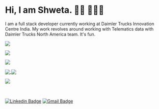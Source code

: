 <h1> Hi, I am Shweta. 👋🏾 👩🏾‍💻 </h2>
I am a full stack developer currently working at Daimler Trucks Innovation Centre India. My work revolves around working with Telematics data with Daimler Trucks North America team. It's fun. 




<p>
 <img  align="center" src='https://github-readme-stats.vercel.app/api?username=shwetaps605&show_icons=true&theme=radical'/>
</p>

<p>
 <img  align="center" src='https://github-readme-stats.vercel.app/api/top-langs/?username=shwetaps605&layout=compact')/> 
</p>

<p>
 <img src='http://github-readme-streak-stats.herokuapp.com?user=shwetaps605&theme=radical&hide_border=true&date_format=M%20j%5B%2C%20Y%5D'/>
</p>

<a href="https://github.com/shwetaps605/shwetaps605">
  <img align="center" src="https://github-readme-stats.vercel.app/api/top-langs/?username=shwetaps605&layout=compact" />
</a>
<a href="https://github.com/shwetaps605/shwetaps605">
  <img align="center" src="https://github-readme-stats.vercel.app/api?username=shwetaps605&show_icons=true&theme=radical" />
</a>



<p> 
 <a href="https://twitter.com/OyeRoyy"> 
  <img src="https://img.shields.io/twitter/url/https/twitter.com/OyeRoyy.svg?style=social&label=Follow%20%40OyeRoyy" /> 
 </a> 
</p> 

<br></br>
[![Linkedin Badge](https://img.shields.io/badge/LinkedIn-0077B5?style=for-the-badge&logo=linkedin&logoColor=white&&link=https://www.linkedin.com/in/vividharawat/)](https://www.linkedin.com/in/vividharawat/)
[![Gmail Badge](https://img.shields.io/badge/Gmail-D14836?style=for-the-badge&logo=gmail&logoColor=white&link=mailto:rvividha@gmail.com)](mailto:shwetaroy305@gmail.com)


 
